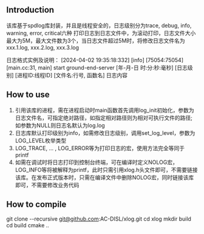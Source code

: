 <!--
 * @Author: zhanghongzhi
 * @Date: 2024-04-02 18:34:57
 * @LastEditors: zhanghongzhi
 * @LastEditTime: 2024-04-02 19:39:16
 * @FilePath: /xlog/README.md
 * @Description: 
 * 
 * Copyright (c) 2024 by aircas, All Rights Reserved. 
-->
## Introduction
该库基于spdlog库封装，并且是线程安全的，日志级别分为trace, debug, info, warning, error, critical六种
打印日志到日志文件中，为滚动打印，日志文件大小最大为5M，最大文件数为3个，当日志文件超过5M时，将修改日志文件名为xxx.1.log, xxx.2.log, xxx.3.log

日志格式实例及说明：
[2024-04-02 19:35:18:332] [info] [75054:75054] [main.cc:31, main] start ground-end-server
[年-月-日 时:分:秒:毫秒] [日志级别] [进程ID:线程ID] [文件名:行号, 函数名] 日志内容

## How to use
1. 引用该库的进程，需在进程启动时main函数首先调用log_init初始化，参数为日志文件名，可指定绝对路径，如指定相对路径则为相对可执行文件的路径; 如参数为NULL则日志名默认为log.log
2. 日志库默认打印级别为info，如需修改日志级别，调用set_log_level，参数为LOG_LEVEL枚举类型
3. LOG_TRACE, ... , LOG_ERROR等为打印日志的宏，使用方法完全等同于printf
4. 如需在调试时将日志打印到控制台终端，可在编译时定义NOLOG宏，LOG_INFO等将被解释为printf，此时只需引用xlog.h头文件即可，不需要链接该库。在发布正式版本时，只需在编译文件中删除NOLOG宏，同时链接该库即可，不需要修改业务代码

## How to compile
git clone --recursive git@github.com:AC-DISL/xlog.git
cd xlog
mkdir build
cd build
cmake ..
